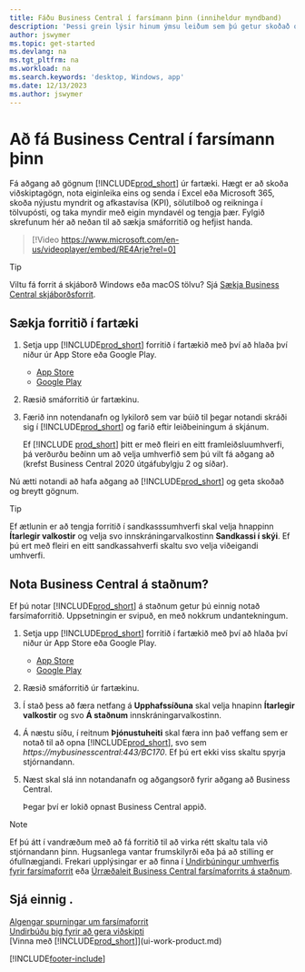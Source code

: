 ```yaml
---
title: Fáðu Business Central í farsímann þinn (inniheldur myndband)
description: 'Þessi grein lýsir hinum ýmsu leiðum sem þú getur skoðað og breytt Business Central gögnunum þínum, sent í Excel og fleira í símanum eða spjaldtölvunni.'
author: jswymer
ms.topic: get-started
ms.devlang: na
ms.tgt_pltfrm: na
ms.workload: na
ms.search.keywords: 'desktop, Windows, app'
ms.date: 12/13/2023
ms.author: jswymer
---
```


# Að fá Business Central í farsímann þinn

Fá aðgang að gögnum [!INCLUDE[prod_short](includes/prod_short.md)] úr fartæki. Hægt er að skoða viðskiptagögn, nota eiginleika eins og senda í Excel eða Microsoft 365, skoða nýjustu myndrit og afkastavísa (KPI), sölutilboð og reikninga í tölvupósti, og taka myndir með eigin myndavél og tengja þær. Fylgið skrefunum hér að neðan til að sækja smáforritið og hefjist handa.

> [!Video https://www.microsoft.com/en-us/videoplayer/embed/RE4Arje?rel=0]

> [!TIP]
> Viltu fá forrit á skjáborð Windows eða macOS tölvu? Sjá [Sækja Business Central skjáborðsforrit](install-desktop-app.md).

## Sækja forritið í fartæki

1. Setja upp [!INCLUDE[prod_short](includes/prod_short.md)] forritið í fartækið með því að hlaða því niður úr App Store eða Google Play.  
   - [App Store](https://go.microsoft.com/fwlink/?LinkId=734847)
   - [Google Play](https://go.microsoft.com/fwlink/?LinkId=734849)
2. Ræsið smáforritið úr fartækinu.
3. Færið inn notendanafn og lykilorð sem var búið til þegar notandi skráði sig í [!INCLUDE[prod_short](includes/prod_short.md)] og farið eftir leiðbeiningum á skjánum.

    Ef [!INCLUDE [prod_short](includes/prod_short.md)] þitt er með fleiri en eitt framleiðsluumhverfi, þá verðurðu beðinn um að velja umhverfið sem þú vilt fá aðgang að (krefst Business Central 2020 útgáfubylgju 2 og síðar).

Nú ætti notandi að hafa aðgang að [!INCLUDE[prod_short](includes/prod_short.md)] og geta skoðað og breytt gögnum.  

> [!TIP]
> Ef ætlunin er að tengja forritið í sandkasssumhverfi skal velja hnappinn **Ítarlegir valkostir** og velja svo innskráningarvalkostinn **Sandkassi í skýi**. Ef þú ert með fleiri en eitt sandkassahverfi skaltu svo velja viðeigandi umhverfi.

## Nota Business Central á staðnum?

Ef þú notar [!INCLUDE[prod_short](includes/prod_short.md)] á staðnum getur þú einnig notað farsímaforritið. Uppsetningin er svipuð, en með nokkrum undantekningum.

1. Setja upp [!INCLUDE[prod_short](includes/prod_short.md)] forritið í fartækið með því að hlaða því niður úr App Store eða Google Play.  

   - [App Store](https://go.microsoft.com/fwlink/?LinkId=734847)
   - [Google Play](https://go.microsoft.com/fwlink/?LinkId=734849)
2. Ræsið smáforritið úr fartækinu.
3. Í stað þess að færa netfang á **Upphafssíðuna** skal velja hnapinn **Ítarlegir valkostir** og svo **Á staðnum** innskráningarvalkostinn.
4. Á næstu síðu, í reitnum **Þjónustuheiti** skal færa inn það veffang sem er notað til að opna [!INCLUDE[prod_short](includes/prod_short.md)], svo sem *https://mybusinesscentral:443/BC170*. Ef þú ert ekki viss skaltu spyrja stjórnandann.
5. Næst skal slá inn notandanafn og aðgangsorð fyrir aðgang að Business Central.

   Þegar því er lokið opnast Business Central appið.

> [!NOTE]
> Ef þú átt í vandræðum með að fá forritið til að virka rétt skaltu tala við stjórnandann þinn. Hugsanlega vantar frumskilyrði eða þá að stilling er ófullnægjandi. Frekari upplýsingar er að finna í [Undirbúningur umhverfis fyrir farsímaforrit](/dynamics365/business-central/dev-itpro/deployment/install-business-central-app#prereqs) eða [Úrræðaleit Business Central farsímaforrits á staðnum](/dynamics365/business-central/dev-itpro/developer/devenv-troubleshooting-the-mobile-app).

## Sjá einnig .

[Algengar spurningar um farsímaforrit](ui-mobile-faq.yml)  
[Undirbúðu þig fyrir að gera viðskipti](ui-get-ready-business.md)  
[Vinna með [!INCLUDE[prod_short](includes/prod_short.md)]](ui-work-product.md)    


[!INCLUDE[footer-include](includes/footer-banner.md)]
